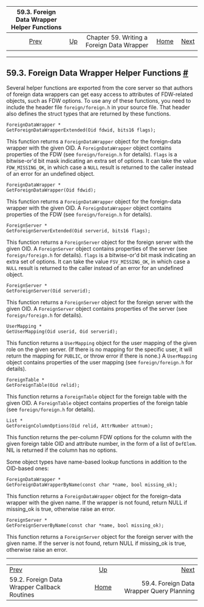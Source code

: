 <!--?xml version="1.0" encoding="UTF-8" standalone="no"?-->

|                 59.3. Foreign Data Wrapper Helper Functions                |                                                                    |                                            |                                                       |                                                                        |
| :------------------------------------------------------------------------: | :----------------------------------------------------------------- | :----------------------------------------: | ----------------------------------------------------: | ---------------------------------------------------------------------: |
| [Prev](fdw-callbacks.html "59.2. Foreign Data Wrapper Callback Routines")  | [Up](fdwhandler.html "Chapter 59. Writing a Foreign Data Wrapper") | Chapter 59. Writing a Foreign Data Wrapper | [Home](index.html "PostgreSQL 17devel Documentation") |  [Next](fdw-planning.html "59.4. Foreign Data Wrapper Query Planning") |

***

## 59.3. Foreign Data Wrapper Helper Functions [#](#FDW-HELPERS)

Several helper functions are exported from the core server so that authors of foreign data wrappers can get easy access to attributes of FDW-related objects, such as FDW options. To use any of these functions, you need to include the header file `foreign/foreign.h` in your source file. That header also defines the struct types that are returned by these functions.

    ForeignDataWrapper *
    GetForeignDataWrapperExtended(Oid fdwid, bits16 flags);

This function returns a `ForeignDataWrapper` object for the foreign-data wrapper with the given OID. A `ForeignDataWrapper` object contains properties of the FDW (see `foreign/foreign.h` for details). `flags` is a bitwise-or'd bit mask indicating an extra set of options. It can take the value `FDW_MISSING_OK`, in which case a `NULL` result is returned to the caller instead of an error for an undefined object.

    ForeignDataWrapper *
    GetForeignDataWrapper(Oid fdwid);

This function returns a `ForeignDataWrapper` object for the foreign-data wrapper with the given OID. A `ForeignDataWrapper` object contains properties of the FDW (see `foreign/foreign.h` for details).

    ForeignServer *
    GetForeignServerExtended(Oid serverid, bits16 flags);

This function returns a `ForeignServer` object for the foreign server with the given OID. A `ForeignServer` object contains properties of the server (see `foreign/foreign.h` for details). `flags` is a bitwise-or'd bit mask indicating an extra set of options. It can take the value `FSV_MISSING_OK`, in which case a `NULL` result is returned to the caller instead of an error for an undefined object.

    ForeignServer *
    GetForeignServer(Oid serverid);

This function returns a `ForeignServer` object for the foreign server with the given OID. A `ForeignServer` object contains properties of the server (see `foreign/foreign.h` for details).

    UserMapping *
    GetUserMapping(Oid userid, Oid serverid);

This function returns a `UserMapping` object for the user mapping of the given role on the given server. (If there is no mapping for the specific user, it will return the mapping for `PUBLIC`, or throw error if there is none.) A `UserMapping` object contains properties of the user mapping (see `foreign/foreign.h` for details).

    ForeignTable *
    GetForeignTable(Oid relid);

This function returns a `ForeignTable` object for the foreign table with the given OID. A `ForeignTable` object contains properties of the foreign table (see `foreign/foreign.h` for details).

    List *
    GetForeignColumnOptions(Oid relid, AttrNumber attnum);

This function returns the per-column FDW options for the column with the given foreign table OID and attribute number, in the form of a list of `DefElem`. NIL is returned if the column has no options.

Some object types have name-based lookup functions in addition to the OID-based ones:

    ForeignDataWrapper *
    GetForeignDataWrapperByName(const char *name, bool missing_ok);

This function returns a `ForeignDataWrapper` object for the foreign-data wrapper with the given name. If the wrapper is not found, return NULL if missing\_ok is true, otherwise raise an error.

    ForeignServer *
    GetForeignServerByName(const char *name, bool missing_ok);

This function returns a `ForeignServer` object for the foreign server with the given name. If the server is not found, return NULL if missing\_ok is true, otherwise raise an error.

***

|                                                                            |                                                                    |                                                                        |
| :------------------------------------------------------------------------- | :----------------------------------------------------------------: | ---------------------------------------------------------------------: |
| [Prev](fdw-callbacks.html "59.2. Foreign Data Wrapper Callback Routines")  | [Up](fdwhandler.html "Chapter 59. Writing a Foreign Data Wrapper") |  [Next](fdw-planning.html "59.4. Foreign Data Wrapper Query Planning") |
| 59.2. Foreign Data Wrapper Callback Routines                               |        [Home](index.html "PostgreSQL 17devel Documentation")       |                              59.4. Foreign Data Wrapper Query Planning |
